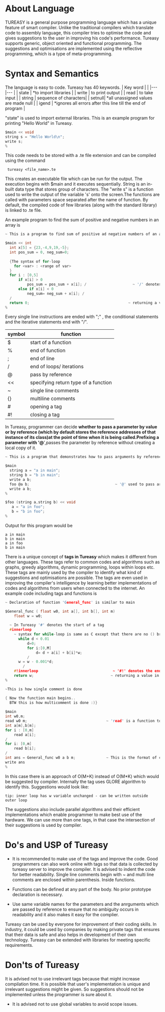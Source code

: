 # About Language
TUREASY is a general purpose programming language which has a unique feature of smart compiler. Unlike the traditional compilers which translate code to assembly language, this compiler tries to optimise the code and gives suggestions to the user in improving his code's performance. Tureasy supports generic, object oriented and functional programming. The suggestions and optimisations are implemented using the reflective programming, which is a type of meta-programming. 

# Syntax and Semantics
The language is easy to code. Tureasy has 40 keywords. 
| Key word  |       			    |
|---		|---			        |
| state  	| *to import libraries    |
| write  	| to print output 	    |
| read  	| to take input		    |
| string 	| sequence of characters|
|  setnull| *all unassigned values are made null     |
|  igend 	| *ignores all errors after this line till the end of program 	|

"state" is used to import external libraries.
This is an example program for printing "Hello World" in Tureasy.
  ```c
  $main << void
string s = "Hello World\n";
write s;
%
```
This code needs to be stored with a .te file extension and can be compiled using the command

<code> tureasy <file_name>.te </code>

This creates an executable file which can be run for the output.
The execution begins with $main and it executes sequentially. String is an in-built data type that stores group of characters. The "write s" is a function used to write the output of the variable 's' onto the screen.The functions are called with parameters space separated after the name of function. By default, the compiled code of few libraries (along with the standard library) is linked to .te file.


An example program to find the sum of positive and negative numbers in an array is 
```c
~ This is a program to find sum of positive ad negative numbers of an array

$main << int
  int x[5] = {23,-4,9,19,-5};
  int pos_sum = 0, neg_sum=0;
  
  {The syntax of for-loop
    for <var> : <range of var>
  }
  for i : [0,5]
	  if x[i] > 0 
		  pos_sum = pos_sum + x[i]; /                     ~ '/' denotes the end of loops/conditions like "if" etc.,
	  else if x[i] < 0 
		  neg_sum= neg_sum + x[i]; /
  /
  return 0;		                                        ~ returning a value follows the syntax "return <var>"
%
```

Every single line instructions are ended with ";" , the conditional statements and the iterative statements end with "/".


| symbol  	|   function		        	|
|---		|---			                |
|  $	    | start of a function       	|
|   %	    | end of function	            |
|  ; 	    | end of line               	|
|  / 	    | end of loops/ iterations  	|
|  @ 	    | pass by reference 	        |
|  << 	    | specifying return type of a function |
|  ~        | single line comments          |
|   {}      |  multiline comments           |
|  #        | opening a tag                 |
|   #!       | closing a tag                 |

In Tureasy, programmer can decide **whether to pass a parameter by value or by reference **(which by default stores the reference addresses of that instance of its class)at the point of time when it is being called.Prefixing  a parameter with '**@**',passes the parameter by reference without creating a local copy of it.
```c
~ This is a program that demonstrates how to pass arguments by reference and by value in Tureasy

$main
  string a = "a in main";
  string b = "b in main";
  write a b;
  foo @a b;                                       ~ '@' used to pass arguments by reference
  write a b;
%

$foo (string a,string b) << void
   a = "a in foo";
   b = "b in foo";
%
```
Output for this program would be

```
a in main
b in main
a in foo
b in main
```
There is a unique concept of **tags in Tureasy** which makes it different from other languages. These tags refer to common codes and algorithms such as graphs, greedy algorithms, dynamic programming, loops within loops etc. These tags are mainly used by the compiler to identify what kind of suggestions and optimisations are possible. The tags are even used in improving the compiler's intelligence by learning better implementations of codes and algorithms from users when connected to the internet.
An example code including tags and functions is
```c
~ Declaration of function 'General_func' is similar to main

$General_func ( float w0, int a[], int b[], int m)
	float w = w0;  
  
  ~ In Tureasy '#' denotes the start of a tag
  #innerloop
    ~ syntax for while-loop is same as C except that there are no () braces
	  while d < 0.01
		  d=0;
		  for i:[0,M]
			  d= d + a[i] + b[i]*w;
		  / 
      w = w - 0.001*d;
		/ 
	#!innerloop                                  ~ '#!' denotes the end of a tag
	return w;                                   ~ returning a value in Tureasy is same as in C
%

~This is how single comment is done

{ Now the function main begins..
  BTW this is how multicomment is done :)}
  
$main
int w0,m;
read w0 m;                                    ~ 'read' is a function to read the input from the user 
int a[m],b[m];
for i : [0,m]
	read a[i];
/
for i: [0,m]
	read b[i];
/
int ans = General_func w0 a b m;              ~ This is the format of callng a function in Tureasy
write ans
%
```
In this case there is an approach of O(M+K) instead of O(M*K) which would be suggested by compiler. Internally the tag uses GLORE algorithm to identify this.
Suggestions would look like:
```	
tip: inner loop has w variable unchanged - can be written outside outer loop
```
The suggestions also include parallel algorithms and their efficient implementations which enable programmer to make best use of the hardware. We can use more than one tags, in that case the intersection of their suggestions is used by compiler. 
# Do's and USP of Tureasy

 - It is recommended to make use of the tags and improve the code. Good programmers can also work online with tags so that data is collected by tureasy server to improve the compiler. It is advised to indent the code for better readability. Single line comments begin with ~ and multi line comments are enclosed within parenthesis.  Inside functions.

 - Functions can be defined at any part of the body. No prior prototype declaration is necessary.
 - Use same variable names for the parameters and the anrguments which are passed by reference to ensure that no ambiguity occurs in readability and it also makes it easy for the complier.

Tureasy can be used by everyone for improvement of their coding skills. In industry, it could be used by companies by making private tags that ensures that their data is safe and also helps in development of their own technology. Tureasy can be extended with libraries for meeting specific requirements.

# Don'ts of Tureasy
It is advised not to use irrelevant tags because that might increase compilation time. It is possible that user's implementation is unique and irrelevant suggestions might be given. So suggestions should not be implemented unless the programmer is sure about it. 

 - It is advised not to use global variables to avoid scope issues.
